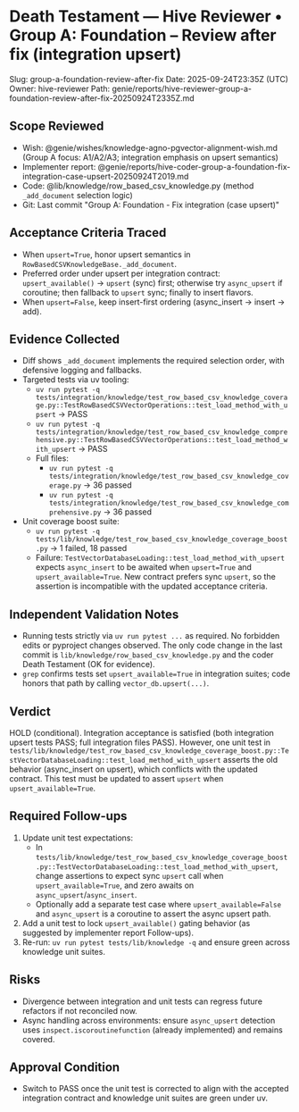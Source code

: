 # Death Testament — Hive Reviewer • Group A: Foundation – Review after fix (integration upsert)

Slug: group-a-foundation-review-after-fix
Date: 2025-09-24T23:35Z (UTC)
Owner: hive-reviewer
Path: genie/reports/hive-reviewer-group-a-foundation-review-after-fix-20250924T2335Z.md

## Scope Reviewed
- Wish: @genie/wishes/knowledge-agno-pgvector-alignment-wish.md (Group A focus: A1/A2/A3; integration emphasis on upsert semantics)
- Implementer report: @genie/reports/hive-coder-group-a-foundation-fix-integration-case-upsert-20250924T2019.md
- Code: @lib/knowledge/row_based_csv_knowledge.py (method `_add_document` selection logic)
- Git: Last commit "Group A: Foundation - Fix integration (case upsert)"

## Acceptance Criteria Traced
- When `upsert=True`, honor upsert semantics in `RowBasedCSVKnowledgeBase._add_document`.
- Preferred order under upsert per integration contract: `upsert_available()` → `upsert` (sync) first; otherwise try `async_upsert` if coroutine; then fallback to `upsert` sync; finally to insert flavors.
- When `upsert=False`, keep insert-first ordering (async_insert → insert → add).

## Evidence Collected
- Diff shows `_add_document` implements the required selection order, with defensive logging and fallbacks.
- Targeted tests via uv tooling:
  - `uv run pytest -q tests/integration/knowledge/test_row_based_csv_knowledge_coverage.py::TestRowBasedCSVVectorOperations::test_load_method_with_upsert` → PASS
  - `uv run pytest -q tests/integration/knowledge/test_row_based_csv_knowledge_comprehensive.py::TestRowBasedCSVVectorOperations::test_load_method_with_upsert` → PASS
  - Full files:
    - `uv run pytest -q tests/integration/knowledge/test_row_based_csv_knowledge_coverage.py` → 36 passed
    - `uv run pytest -q tests/integration/knowledge/test_row_based_csv_knowledge_comprehensive.py` → 36 passed
- Unit coverage boost suite:
  - `uv run pytest -q tests/lib/knowledge/test_row_based_csv_knowledge_coverage_boost.py` → 1 failed, 18 passed
  - Failure: `TestVectorDatabaseLoading::test_load_method_with_upsert` expects `async_insert` to be awaited when `upsert=True` and `upsert_available=True`. New contract prefers sync `upsert`, so the assertion is incompatible with the updated acceptance criteria.

## Independent Validation Notes
- Running tests strictly via `uv run pytest ...` as required. No forbidden edits or pyproject changes observed. The only code change in the last commit is `lib/knowledge/row_based_csv_knowledge.py` and the coder Death Testament (OK for evidence).
- `grep` confirms tests set `upsert_available=True` in integration suites; code honors that path by calling `vector_db.upsert(...)`.

## Verdict
HOLD (conditional). Integration acceptance is satisfied (both integration upsert tests PASS; full integration files PASS). However, one unit test in `tests/lib/knowledge/test_row_based_csv_knowledge_coverage_boost.py::TestVectorDatabaseLoading::test_load_method_with_upsert` asserts the old behavior (async_insert on upsert), which conflicts with the updated contract. This test must be updated to assert `upsert` when `upsert_available=True`.

## Required Follow-ups
1. Update unit test expectations:
   - In `tests/lib/knowledge/test_row_based_csv_knowledge_coverage_boost.py::TestVectorDatabaseLoading::test_load_method_with_upsert`, change assertions to expect sync `upsert` call when `upsert_available=True`, and zero awaits on `async_upsert`/`async_insert`.
   - Optionally add a separate test case where `upsert_available=False` and `async_upsert` is a coroutine to assert the async upsert path.
2. Add a unit test to lock `upsert_available()` gating behavior (as suggested by implementer report Follow-ups).
3. Re-run: `uv run pytest tests/lib/knowledge -q` and ensure green across knowledge unit suites.

## Risks
- Divergence between integration and unit tests can regress future refactors if not reconciled now.
- Async handling across environments: ensure `async_upsert` detection uses `inspect.iscoroutinefunction` (already implemented) and remains covered.

## Approval Condition
- Switch to PASS once the unit test is corrected to align with the accepted integration contract and knowledge unit suites are green under uv.

